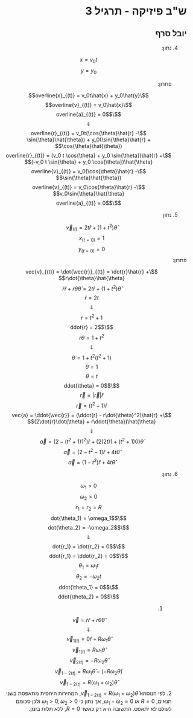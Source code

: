 <style>
    html {
        direction: rtl;
    }
    eqn, table, .katex {
        direction: ltr;
    }
</style>
# ש"ב פיזיקה - תרגיל 3
## יובל סרף

4.  
    נתון:  
    
    $$x = v_0t$$
    $$y = y_0$$

    פתרון:  

    $$\overline{x}_{(t)} = v_0t\hat{x} + y_0\hat{y}$$
    $$\overline{v}_{(t)} = v_0\hat{x}$$
    $$\overline{a}_{(t)} = 0$$
    $$\Downarrow$$
    $$\overline{r}_{(t)} = v_0t(\cos{\theta}\hat{r} - \sin{\theta}\hat{\theta}) + y_0(\sin{\theta}\hat{r} + \cos{\theta}\hat{\theta})$$
    $$\overline{r}_{(t)} = (v_0 t \cos{\theta} + y_0 \sin{\theta})\hat{r} + (-v_0 t \sin{\theta} + y_0 \cos{\theta})\hat{\theta}$$
    $$\overline{v}_{(t)} = v_0(\cos{\theta}\hat{r} - \sin{\theta}\hat{\theta})$$
    $$\overline{v}_{(t)} = v_0\cos{\theta}\hat{r} - v_0\sin{\theta}\hat{\theta}$$
    $$\overline{a}_{(t)} = 0$$

5. נתון  

$$\vec{v}_{(t)} = 2t\hat{r} + (1+t^2)\hat{\theta}$$
$$x_{(t=0)} = 1$$
$$y_{(t=0)} = 0$$ 
פתרון:  

$$\vec{v}_{(t)} = \dot{\vec{r}}_{(t)} = \dot{r}\hat{r} + r\dot{\theta}\hat{\theta}$$
$$\dot{r}\hat{r} + r\dot{\theta}\hat{\theta} = 2t\hat{r} + (1+t^2)\hat{\theta}$$
$$\dot{r} = 2t$$
$$\Downarrow$$
$$r = t^2 + 1$$
$$\ddot{r} = 2$$
$$r\dot{\theta} = 1+t^2$$
$$\Downarrow$$
$$(t^2 + 1)\dot{\theta} = 1+t^2$$
$$\dot{\theta} = 1$$
$$\theta = t$$
$$\ddot{\theta} = 0$$
$$\vec{r} = |\vec{r}|\hat{r}$$
$$\vec{r} = (t^2 + 1)\hat{r}$$
$$\vec{a} = \ddot{\vec{r}} = (\ddot{r} - r\dot{\theta}^2)\hat{r} + (2\dot{r}\dot{\theta} + r\ddot{\theta})\hat{\theta}$$
$$\Downarrow$$
$$\vec{a} = (2 - (t^2+1)1^2)\hat{r} + (2(2t)1 + (t^2+1)0)\hat{\theta}$$
$$\vec{a} = (2 - t^2 - 1)\hat{r} + 4t\hat{\theta}$$
$$\vec{a} = (1-t^2)\hat{r} + 4t\hat{\theta}$$

6. נתון:   

    $$\omega_1 > 0$$
    $$\omega_2 > 0$$
    $$r_1 = r_2 = R$$
    $$\dot{\theta_1} = \omega_1$$
    $$\dot{\theta_2} = -\omega_2$$
    $$\Downarrow$$
    $$\dot{r_1} = \dot{r_2} = 0$$
    $$\ddot{r_1} = \ddot{r_2} = 0$$
    $$\theta_1 = \omega_1 t$$
    $$\theta_2 = -\omega_2 t$$
    $$\ddot{\theta_1} = 0$$
    $$\ddot{\theta_2} = 0$$

    1.

    $$\vec{v} = \dot{r}\hat{r} + r\dot{\theta}\hat{\theta}$$
    $$\Downarrow$$
    $$\vec{v}_{1(t)} = 0\hat{r} + R\omega_1\hat{\theta}$$
    $$\vec{v}_{1(t)}= R\omega_1\hat{\theta}$$
    $$\vec{v}_{2(t)} = -R\omega_2\hat{\theta}$$
    $$\vec{v}_{1-2(t)} = R\omega_1\hat{\theta} - (-R\omega_2\hat{\theta})$$
    $$\vec{v}_{1-2(t)} = R(\omega_1 + \omega_2)\hat{\theta}$$
    2.  לפי הנוסחא $\vec{v}_{1-2(t)} = R(\omega_1 + \omega_2)\hat{\theta}$, המהירות היחסית מתאפסת בשני תנאים, $R=0$ או $\omega_1 + \omega_2 = 0$, אך נתון כי $\omega_1 > 0, \omega_2 > 0$ ולכן סכומם לעולם לא יתאפס.
    התשובה היא רק כאשר $R=0$, ללא תלות בזמן.  

    $$$$